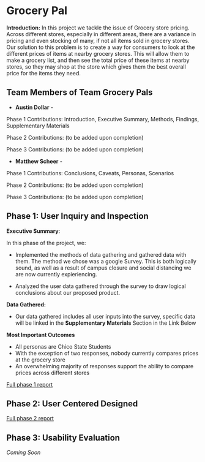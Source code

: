 # Grocery Pal

**Introduction:**
In this project we tackle the issue of Grocery store pricing. Across different stores, especially in different areas,
there are a variance in pricing and even stocking of many, if not all items sold in grocery stores. Our solution to this
problem is to create a way for consumers to look at the different prices of items at nearby grocery stores. This will allow them to make a grocery list, and then see the total price of these items at nearby stores, so they may shop at the store which gives them the best overall price for the items they need.  

## Team Members of Team Grocery Pals

* **Austin Dollar** - 

Phase 1 Contributions:
Introduction,
Executive Summary,
Methods,
Findings,
Supplementary Materials

Phase 2 Contributions:
(to be added upon completion)

Phase 3 Contributions:
(to be added upon completion)

* **Matthew Scheer** - 

Phase 1 Contributions:
Conclusions,
Caveats,
Personas,
Scenarios

Phase 2 Contributions:
(to be added upon completion)

Phase 3 Contributions:
(to be added upon completion)

## Phase 1: User Inquiry and Inspection

**Executive Summary**:

In this phase of the project, we:

* Implemented the methods of data gathering and gathered data with them. The method we chose was a google Survey. This is both logically sound, as well as a result of campus closure and social distancing we are now currently expieriencing.

* Analyzed the user data gathered through the survey to draw logical conclusions about our proposed product.

**Data Gathered:**

* Our data gathered includes all user inputs into the survey, specific data will be linked in the **Supplementary Materials** Section in the Link Below

**Most Important Outcomes**

* All personas are Chico State Students
* With the exception of two responses, nobody currently compares prices at the grocery store
* An overwhelming majority of responses support the ability to compare prices across different stores

[Full phase 1 report](phase1/)

## Phase 2: User Centered Designed
[Full phase 2 report](phase2/README.md/)

## Phase 3: Usability Evaluation

*Coming Soon*
